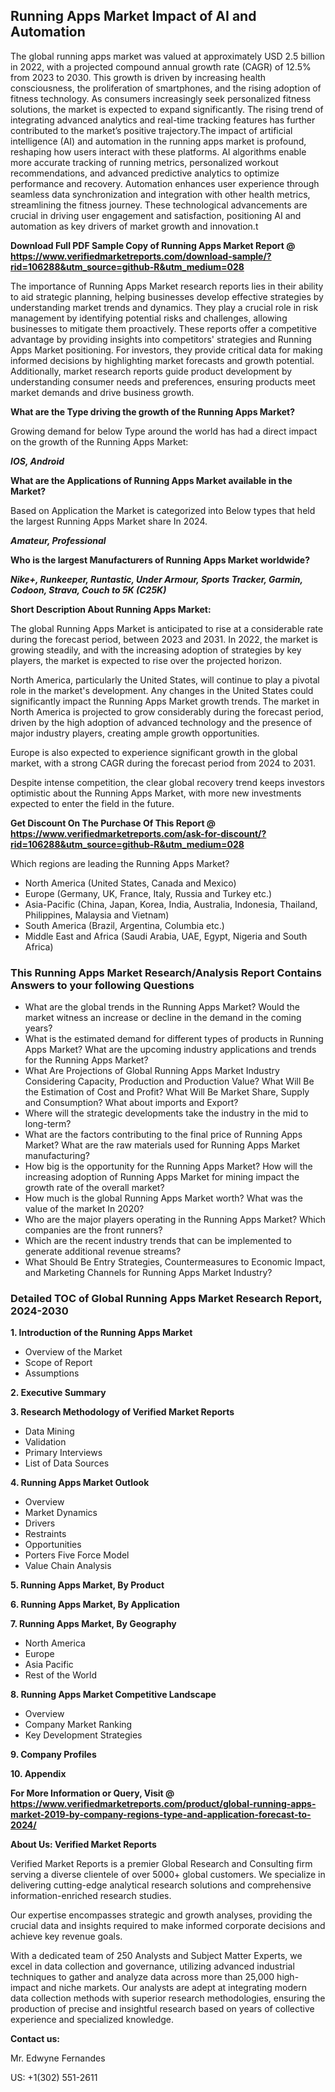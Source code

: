 <h2>Running Apps Market Impact of AI and Automation</h2>The global running apps market was valued at approximately USD 2.5 billion in 2022, with a projected compound annual growth rate (CAGR) of 12.5% from 2023 to 2030. This growth is driven by increasing health consciousness, the proliferation of smartphones, and the rising adoption of fitness technology. As consumers increasingly seek personalized fitness solutions, the market is expected to expand significantly. The rising trend of integrating advanced analytics and real-time tracking features has further contributed to the market’s positive trajectory.The impact of artificial intelligence (AI) and automation in the running apps market is profound, reshaping how users interact with these platforms. AI algorithms enable more accurate tracking of running metrics, personalized workout recommendations, and advanced predictive analytics to optimize performance and recovery. Automation enhances user experience through seamless data synchronization and integration with other health metrics, streamlining the fitness journey. These technological advancements are crucial in driving user engagement and satisfaction, positioning AI and automation as key drivers of market growth and innovation.t</p><p id="" class=""><strong>Download Full PDF Sample Copy of Running Apps Market Report @ <a href="https://www.verifiedmarketreports.com/download-sample/?rid=106288&utm_source=github-R&utm_medium=028" target="_blank">https://www.verifiedmarketreports.com/download-sample/?rid=106288&utm_source=github-R&utm_medium=028</a></strong></p><p>The importance of&nbsp;Running Apps Market research reports lies in their ability to aid strategic planning, helping businesses develop effective strategies by understanding market trends and dynamics. They play a crucial role in risk management by identifying potential risks and challenges, allowing businesses to mitigate them proactively. These reports offer a competitive advantage by providing insights into competitors' strategies and Running Apps Market positioning. For investors, they provide critical data for making informed decisions by highlighting market forecasts and growth potential. Additionally, market research reports guide product development by understanding consumer needs and preferences, ensuring products meet market demands and drive business growth.</p><p><strong>What are the&nbsp;Type driving the growth of the Running Apps Market?</strong></p><p id="" class="">Growing demand for below Type around the world has had a direct impact on the growth of the Running Apps Market:</p><em><strong>IOS, Android</strong></em></p><strong>What are the&nbsp;Applications&nbsp;of Running Apps Market available in the Market?</strong></p><p id="" class="">Based on Application the Market is categorized into Below types that held the largest Running Apps Market share In 2024.</p><em><strong>Amateur, Professional</strong></em></p><strong>Who is the largest Manufacturers of Running Apps Market worldwide?</strong></p><p><em><strong>Nike+, Runkeeper, Runtastic, Under Armour, Sports Tracker, Garmin, Codoon, Strava, Couch to 5K (C25K)</strong></em></p><p id="" class=""><strong>Short Description About Running Apps Market:</strong></p><p>The global Running Apps Market is anticipated to rise at a considerable rate during the forecast period, between 2023 and 2031. In 2022, the market is growing steadily, and with the increasing adoption of strategies by key players, the market is expected to rise over the projected horizon.</p><p>North America, particularly the United States, will continue to play a pivotal role in the market's development. Any changes in the United States could significantly impact the Running Apps Market growth trends. The market in North America is projected to grow considerably during the forecast period, driven by the high adoption of advanced technology and the presence of major industry players, creating ample growth opportunities.</p><p>Europe is also expected to experience significant growth in the global market, with a strong CAGR during the forecast period from 2024 to 2031.</p><p>Despite intense competition, the clear global recovery trend keeps investors optimistic about the Running Apps Market, with more new investments expected to enter the field in the future.</p><p id="" class=""><strong>Get Discount On The Purchase Of This Report @ <a href="https://www.verifiedmarketreports.com/ask-for-discount/?rid=106288&utm_source=github-R&utm_medium=028" target="_blank">https://www.verifiedmarketreports.com/ask-for-discount/?rid=106288&utm_source=github-R&utm_medium=028</a></strong></p>Which regions are leading the Running Apps Market?</p><ul><li>North America (United States, Canada and Mexico)</li><li>Europe (Germany, UK, France, Italy, Russia and Turkey etc.)</li><li>Asia-Pacific (China, Japan, Korea, India, Australia, Indonesia, Thailand, Philippines, Malaysia and Vietnam)</li><li>South America (Brazil, Argentina, Columbia etc.)</li><li>Middle East and Africa (Saudi Arabia, UAE, Egypt, Nigeria and South Africa)</li></ul><h3 id="" class="">This Running Apps Market Research/Analysis Report Contains Answers to your following Questions</h3><ul><li>What are the global trends in the Running Apps Market? Would the market witness an increase or decline in the demand in the coming years?</li><li>What is the estimated demand for different types of products in Running Apps Market? What are the upcoming industry applications and trends for the Running Apps Market?</li><li>What Are Projections of Global Running Apps Market Industry Considering Capacity, Production and Production Value? What Will Be the Estimation of Cost and Profit? What Will Be Market Share, Supply and Consumption? What about imports and Export?</li><li>Where will the strategic developments take the industry in the mid to long-term?</li><li>What are the factors contributing to the final price of Running Apps Market? What are the raw materials used for Running Apps Market manufacturing?</li><li>How big is the opportunity for the Running Apps Market? How will the increasing adoption of Running Apps Market for mining impact the growth rate of the overall market?</li><li>How much is the global Running Apps Market worth? What was the value of the market In 2020?</li><li>Who are the major players operating in the Running Apps Market? Which companies are the front runners?</li><li>Which are the recent industry trends that can be implemented to generate additional revenue streams?</li><li>What Should Be Entry Strategies, Countermeasures to Economic Impact, and Marketing Channels for Running Apps Market Industry?</li></ul><h3 id="" class="">Detailed TOC of Global Running Apps Market Research Report, 2024-2030</h3><p id="" class=""><strong>1. Introduction of the Running Apps Market</strong></p><ul><li>Overview of the Market</li><li>Scope of Report</li><li>Assumptions</li></ul><p id="" class=""><strong>2. Executive Summary</strong></p><p id="" class=""><strong>3. Research Methodology of Verified Market Reports</strong></p><ul><li>Data Mining</li><li>Validation</li><li>Primary Interviews</li><li>List of Data Sources</li></ul><p id="" class=""><strong>4. Running Apps Market Outlook</strong></p><ul><li>Overview</li><li>Market Dynamics</li><li>Drivers</li><li>Restraints</li><li>Opportunities</li><li>Porters Five Force Model</li><li>Value Chain Analysis</li></ul><p id="" class=""><strong>5. Running Apps Market, By Product</strong></p><p id="" class=""><strong>6. Running Apps Market, By Application</strong></p><p id="" class=""><strong>7. Running Apps Market, By Geography</strong></p><ul><li>North America</li><li>Europe</li><li>Asia Pacific</li><li>Rest of the World</li></ul><p id="" class=""><strong>8. Running Apps Market Competitive Landscape</strong></p><ul><li>Overview</li><li>Company Market Ranking</li><li>Key Development Strategies</li></ul><p id="" class=""><strong>9. Company Profiles</strong></p><p id="" class=""><strong>10. Appendix</strong></p><p id="" class=""><strong>For More Information or Query, Visit @ <a href="https://www.verifiedmarketreports.com/product/global-running-apps-market-2019-by-company-regions-type-and-application-forecast-to-2024/" target="_blank">https://www.verifiedmarketreports.com/product/global-running-apps-market-2019-by-company-regions-type-and-application-forecast-to-2024/</a></strong></p><p id="" class=""><strong>About Us: Verified Market Reports</strong></p><p id="" class="">Verified Market Reports is a premier Global Research and Consulting firm serving a diverse clientele of over 5000+ global customers. We specialize in delivering cutting-edge analytical research solutions and comprehensive information-enriched research studies.</p><p id="" class="">Our expertise encompasses strategic and growth analyses, providing the crucial data and insights required to make informed corporate decisions and achieve key revenue goals.</p><p id="" class="">With a dedicated team of 250 Analysts and Subject Matter Experts, we excel in data collection and governance, utilizing advanced industrial techniques to gather and analyze data across more than 25,000 high-impact and niche markets. Our analysts are adept at integrating modern data collection methods with superior research methodologies, ensuring the production of precise and insightful research based on years of collective experience and specialized knowledge.</p><p id="" class=""><strong>Contact us:</strong></p><p id="" class="">Mr. Edwyne Fernandes</p><p id="" class="">US: +1(302) 551-2611</p>